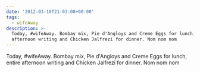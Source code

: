 ```yaml
---
date: '2012-03-10T21:03:08+00:00'
tags:
  - wifeAway
description: >-
  Today, #wifeAway. Bombay mix, Pie d'Angloys and Creme Eggs for lunch, entire
  afternoon writing and Chicken Jalfrezi for dinner. Nom nom nom
---
```

Today, #wifeAway. Bombay mix, Pie d'Angloys and Creme Eggs for lunch, entire afternoon writing and Chicken Jalfrezi for dinner. Nom nom nom
